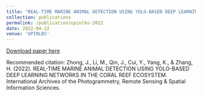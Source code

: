 ```yaml
---
title: "REAL-TIME MARINE ANIMAL DETECTION USING YOLO-BASED DEEP LEARNING NETWORKS IN THE CORAL REEF ECOSYSTEM"
collection: publications
permalink: /publication/upinlbs-2022
date: 2022-04-22
venue: 'UPINLBS'
---
```


[Download paper here](https://isprs-archives.copernicus.org/articles/XLVI-3-W1-2022/301/2022/)

Recommended citation: Zhong, J., Li, M., Qin, J., Cui, Y., Yang, K., & Zhang, H. (2022). REAL-TIME MARINE ANIMAL DETECTION USING YOLO-BASED DEEP LEARNING NETWORKS IN THE CORAL REEF ECOSYSTEM. International Archives of the Photogrammetry, Remote Sensing & Spatial Information Sciences.

